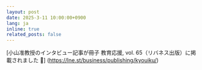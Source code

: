 ```yaml
---
layout: post
date: 2025-3-11 10:00:00+0900
lang: ja
inline: true
related_posts: false
---
```


[小山准教授のインタビュー記事が冊子 教育応援, vol. 65（リバネス出版）に掲載されました 📰] (https://lne.st/business/publishing/kyouiku/)

